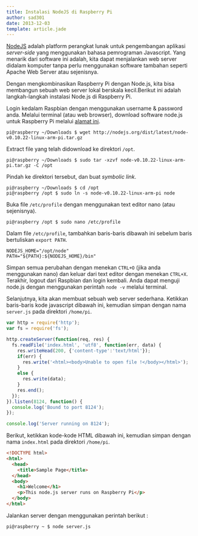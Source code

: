 ```yaml
---
title: Instalasi NodeJS di Raspberry Pi
author: sad301
date: 2013-12-03
template: article.jade
---
```


[NodeJS][1] adalah platform perangkat lunak untuk pengembangan aplikasi _server-side_ yang menggunakan bahasa pemrograman Javascript. Yang menarik dari software ini adalah, kita dapat menjalankan web server didalam komputer tanpa perlu menggunakan software tambahan seperti Apache Web Server atau sejenisnya.

<span class="more"></span>

Dengan mengkombinasikan Raspberry Pi dengan Node.js, kita bisa membangun sebuah web server lokal berskala kecil.Berikut ini adalah langkah-langkah instalasi Node.js di Raspberry Pi.

Login kedalam Raspbian dengan menggunakan username & password anda. Melalui terminal (atau web browser), download software node.js untuk Raspberry Pi melalui [alamat ini](http://nodejs.org/dist/latest/).

```
pi@raspberry ~/Downloads $ wget http://nodejs.org/dist/latest/node-v0.10.22-linux-arm-pi.tar.gz
```

Extract file yang telah didownload ke direktori `/opt`.

```
pi@raspberry ~/Downloads $ sudo tar -xzvf node-v0.10.22-linux-arm-pi.tar.gz -C /opt
```

Pindah ke direktori tersebut, dan buat _symbolic link_.

```
pi@raspberry ~/Downloads $ cd /opt
pi@raspberry /opt $ sudo ln -s node-v0.10.22-linux-arm-pi node
```

Buka file `/etc/profile` dengan menggunakan text editor nano (atau sejenisnya).

```
pi@raspberry /opt $ sudo nano /etc/profile
```

Dalam file `/etc/profile`, tambahkan baris-baris dibawah ini sebelum baris bertuliskan `export PATH`.

```
NODEJS_HOME="/opt/node"
PATH="${PATH}:${NODEJS_HOME}/bin"
```

Simpan semua perubahan dengan menekan `CTRL+O` (jika anda menggunakan nano) dan keluar dari text editor dengan menekan `CTRL+X`. Terakhir, logout dari Raspbian dan login kembali. Anda dapat menguji node.js dengan menggunakan perintah `node -v` melalui terminal.

Selanjutnya, kita akan membuat sebuah web server sederhana. Ketikkan baris-baris kode javascript dibawah ini, kemudian simpan dengan nama `server.js` pada direktori `/home/pi`.

```javascript
var http = require('http');
var fs = require('fs');

http.createServer(function(req, res) {
  fs.readFile('index.html', 'utf8', function(err, data) {
    res.writeHead(200, {'content-type':'text/html'});
    if(err) {
      res.write('<html><body>Unable to open file !</body></html>');
    }
    else {
      res.write(data);
    }
    res.end();
  });
}).listen(8124, function() {
  console.log('Bound to port 8124');
});

console.log('Server running on 8124');
```

Berikut, ketikkan kode-kode HTML dibawah ini, kemudian simpan dengan nama `index.html` pada direktori `/home/pi`.

```html
<!DOCTYPE html>
<html>
  <head>
    <title>Sample Page</title>
  </head>
  <body>
    <h1>Welcome</h1>
    <p>This node.js server runs on Raspberry Pi</p>
  </body>
</html>
```

Jalankan server dengan menggunakan perintah berikut :

```
pi@raspberry ~ $ node server.js
```

[1]: http://nodejs.org "NodeJS"
